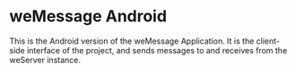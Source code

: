 # weMessage Android

This is the Android version of the weMessage Application. It is the client-side interface of the project, and sends messages to and receives from the weServer instance. 
